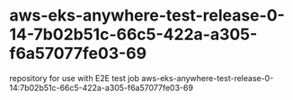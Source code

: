 # aws-eks-anywhere-test-release-0-14-7b02b51c-66c5-422a-a305-f6a57077fe03-69
repository for use with E2E test job aws-eks-anywhere-test-release-0-14:7b02b51c-66c5-422a-a305-f6a57077fe03-69
